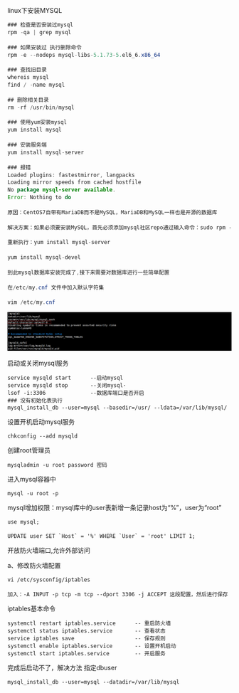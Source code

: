 linux下安装MYSQL

```java
### 检查是否安装过mysql
rpm -qa | grep mysql

### 如果安装过 执行删除命令
rpm -e --nodeps mysql-libs-5.1.73-5.el6_6.x86_64

### 查找旧目录
whereis mysql
find / -name mysql

## 删除相关目录
rm -rf /usr/bin/mysql

### 使用yum安装mysql
yum install mysql

### 安装服务端
yum install mysql-server

### 报错
Loaded plugins: fastestmirror, langpacks
Loading mirror speeds from cached hostfile
No package mysql-server available.
Error: Nothing to do

原因：CentOS7自带有MariaDB而不是MySQL，MariaDB和MySQL一样也是开源的数据库

解决方案：如果必须要安装MySQL，首先必须添加mysql社区repo通过输入命令：sudo rpm -Uvh http://dev.mysql.com/get/mysql-community-release-el7-5.noarch.rpm

重新执行：yum install mysql-server 

yum install mysql-devel

到此mysql数据库安装完成了,接下来需要对数据库进行一些简单配置

在/etc/my.cnf 文件中加入默认字符集

vim /etc/my.cnf
```

![18](../img/18.png)



启动或关闭mysql服务

```
service mysqld start      --启动mysql
service mysqld stop       --关闭mysql·
lsof -i:3306              --数据库端口是否开启
### 没有初始化表执行
mysql_install_db --user=mysql --basedir=/usr/ --ldata=/var/lib/mysql/
```



设置开机启动mysql服务

```
chkconfig --add mysqld   
```



创建root管理员

```
mysqladmin -u root password 密码
```



进入mysql容器中

```
mysql -u root -p   
```



mysql增加权限：mysql库中的user表新增一条记录host为“%”，user为“root”

```
use mysql;

UPDATE user SET `Host` = '%' WHERE `User` = 'root' LIMIT 1;
```



开放防火墙端口,允许外部访问

 a、修改防火墙配置 

```
vi /etc/sysconfig/iptables

加入：-A INPUT -p tcp -m tcp --dport 3306 -j ACCEPT 这段配置，然后进行保存
```



iptables基本命令

```
systemctl restart iptables.service      -- 重启防火墙
systemctl status iptables.service       -- 查看状态
service iptables save                   -- 保存规则
systemctl enable iptables.service       -- 设置开机启动
systemctl start iptables.service        -- 开启服务
```





完成后启动不了，解决方法 指定dbuser

```
mysql_install_db --user=mysql --datadir=/var/lib/mysql
```

